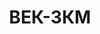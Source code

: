 ---
lang: ru
layout: featured
title: ВЕК-3КМ
max_weight: 3
icon: /assets/img/products/vek-15D-20D-30K.png
description: "Диапазон: 20кг... 3т </br>Высота цифры индикатора: 45мм</br>Цена деления: 1кг</br>Масса весов: 12кг</br>Длина весов: 530мм</br>Цена*: 11810грн"
---